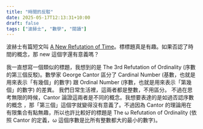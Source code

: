 ```yaml
---
title: "時間的反駁"
date: 2025-05-17T12:13:31+10:00
draft: false
tags: ["波赫士", "數學", "閱讀"]
---
```

波赫士有篇短文叫 [A New Refutation of Time](https://en.wikipedia.org/wiki/A_New_Refutation_of_Time)。標標題真是有趣。如果否認了時間的概念，那 new 這個字還有意義嗎？

我一直想寫一個類似的標題，我想到的是 The 3rd Refutation of Ordinality (序數的第三個反駁)。數學家 George Cantor 區分了 Cardinal Number (基數，也就是用來表示「有幾個」的數字) 跟 Ordinal Number (序數，也就是用來表示「第幾個」的數字) 的差異。 我們日常生活裡，這兩者都是整數，不用區分。 不過在思考無限的時候，Cantor 論證這兩者是不同的概念。我想要表達的是如過否認序數的概念 ，那「第三個」這個字就變得沒有意義了。不過因為 Cantor 的理論用在有限集合有點無趣，所以也許比較好的標題是 The ω Refutation of Ordinality (依照 Cantor 的定義，ω 這個序數是比所有整數都大的最小的數字)。
